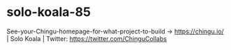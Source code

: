 # solo-koala-85
See-your-Chingu-homepage-for-what-project-to-build -> https://chingu.io/ | Solo Koala | Twitter: https://twitter.com/ChinguCollabs
